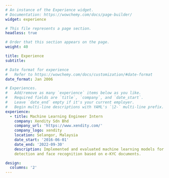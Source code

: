 ```yaml
---
# An instance of the Experience widget.
# Documentation: https://wowchemy.com/docs/page-builder/
widget: experience

# This file represents a page section.
headless: true

# Order that this section appears on the page.
weight: 40

title: Experience
subtitle:

# Date format for experience
#   Refer to https://wowchemy.com/docs/customization/#date-format
date_format: Jan 2006

# Experiences.
#   Add/remove as many `experience` items below as you like.
#   Required fields are `title`, `company`, and `date_start`.
#   Leave `date_end` empty if it's your current employer.
#   Begin multi-line descriptions with YAML's `|2-` multi-line prefix.
experience:
  - title: Machine Learning Engineer Intern
    company: Xendity Sdn Bhd
    company_url: 'https://www.xendity.com/'
    company_logo: xendity
    location: Selangor, Malaysia
    date_start: '2016-06-01'
    date_end: '2022-09-30'
    description: Implemented and evaluated machine learning models for face
    detection and face recognition based on e-KYC documents.

design:
  columns: '2'
---
```

